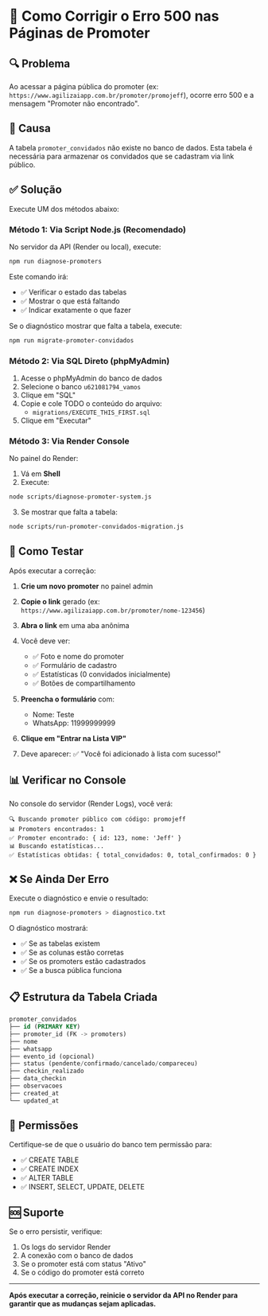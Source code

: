 # 🔧 Como Corrigir o Erro 500 nas Páginas de Promoter

## 🔍 Problema

Ao acessar a página pública do promoter (ex: `https://www.agilizaiapp.com.br/promoter/promojeff`), ocorre erro 500 e a mensagem "Promoter não encontrado".

## 🎯 Causa

A tabela `promoter_convidados` não existe no banco de dados. Esta tabela é necessária para armazenar os convidados que se cadastram via link público.

## ✅ Solução

Execute UM dos métodos abaixo:

### **Método 1: Via Script Node.js (Recomendado)**

No servidor da API (Render ou local), execute:

```bash
npm run diagnose-promoters
```

Este comando irá:
- ✅ Verificar o estado das tabelas
- ✅ Mostrar o que está faltando
- ✅ Indicar exatamente o que fazer

Se o diagnóstico mostrar que falta a tabela, execute:

```bash
npm run migrate-promoter-convidados
```

### **Método 2: Via SQL Direto (phpMyAdmin)**

1. Acesse o phpMyAdmin do banco de dados
2. Selecione o banco `u621081794_vamos`
3. Clique em "SQL"
4. Copie e cole TODO o conteúdo do arquivo:
   - `migrations/EXECUTE_THIS_FIRST.sql`
5. Clique em "Executar"

### **Método 3: Via Render Console**

No painel do Render:
1. Vá em **Shell**
2. Execute:
```bash
node scripts/diagnose-promoter-system.js
```
3. Se mostrar que falta a tabela:
```bash
node scripts/run-promoter-convidados-migration.js
```

## 🧪 Como Testar

Após executar a correção:

1. **Crie um novo promoter** no painel admin
2. **Copie o link** gerado (ex: `https://www.agilizaiapp.com.br/promoter/nome-123456`)
3. **Abra o link** em uma aba anônima
4. Você deve ver:
   - ✅ Foto e nome do promoter
   - ✅ Formulário de cadastro
   - ✅ Estatísticas (0 convidados inicialmente)
   - ✅ Botões de compartilhamento

5. **Preencha o formulário** com:
   - Nome: Teste
   - WhatsApp: 11999999999
6. **Clique em "Entrar na Lista VIP"**
7. Deve aparecer: ✅ "Você foi adicionado à lista com sucesso!"

## 📊 Verificar no Console

No console do servidor (Render Logs), você verá:

```
🔍 Buscando promoter público com código: promojeff
📊 Promoters encontrados: 1
✅ Promoter encontrado: { id: 123, nome: 'Jeff' }
📊 Buscando estatísticas...
✅ Estatísticas obtidas: { total_convidados: 0, total_confirmados: 0 }
```

## ❌ Se Ainda Der Erro

Execute o diagnóstico e envie o resultado:

```bash
npm run diagnose-promoters > diagnostico.txt
```

O diagnóstico mostrará:
- ✅ Se as tabelas existem
- ✅ Se as colunas estão corretas
- ✅ Se os promoters estão cadastrados
- ✅ Se a busca pública funciona

## 📋 Estrutura da Tabela Criada

```sql
promoter_convidados
├── id (PRIMARY KEY)
├── promoter_id (FK -> promoters)
├── nome
├── whatsapp
├── evento_id (opcional)
├── status (pendente/confirmado/cancelado/compareceu)
├── checkin_realizado
├── data_checkin
├── observacoes
├── created_at
└── updated_at
```

## 🔐 Permissões

Certifique-se de que o usuário do banco tem permissão para:
- ✅ CREATE TABLE
- ✅ CREATE INDEX
- ✅ ALTER TABLE
- ✅ INSERT, SELECT, UPDATE, DELETE

## 🆘 Suporte

Se o erro persistir, verifique:
1. Os logs do servidor Render
2. A conexão com o banco de dados
3. Se o promoter está com status "Ativo"
4. Se o código do promoter está correto

---

**Após executar a correção, reinicie o servidor da API no Render para garantir que as mudanças sejam aplicadas.**



